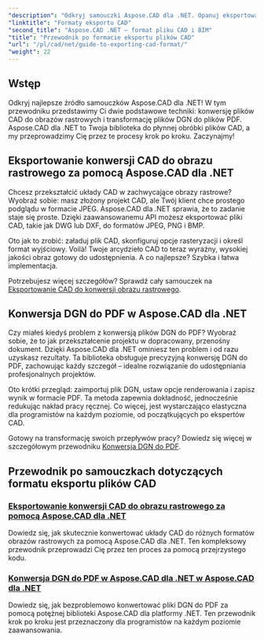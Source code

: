 ```yaml
---
"description": "Odkryj samouczki Aspose.CAD dla .NET. Opanuj eksportowanie plików CAD, konwersję CAD do obrazów rastrowych i bezproblemową konwersję plików DGN do PDF."
"linktitle": "Formaty eksportu CAD"
"second_title": "Aspose.CAD .NET — format pliku CAD i BIM"
"title": "Przewodnik po formacie eksportu plików CAD"
"url": "/pl/cad/net/guide-to-exporting-cad-format/"
"weight": 22
---
```


## Wstęp

Odkryj najlepsze źródło samouczków Aspose.CAD dla .NET! W tym przewodniku przedstawimy Ci dwie podstawowe techniki: konwersję plików CAD do obrazów rastrowych i transformację plików DGN do plików PDF. Aspose.CAD dla .NET to Twoja biblioteka do płynnej obróbki plików CAD, a my przeprowadzimy Cię przez te procesy krok po kroku. Zaczynajmy!

## Eksportowanie konwersji CAD do obrazu rastrowego za pomocą Aspose.CAD dla .NET  
Chcesz przekształcić układy CAD w zachwycające obrazy rastrowe? Wyobraź sobie: masz złożony projekt CAD, ale Twój klient chce prostego podglądu w formacie JPEG. Aspose.CAD dla .NET sprawia, że to zadanie staje się proste. Dzięki zaawansowanemu API możesz eksportować pliki CAD, takie jak DWG lub DXF, do formatów JPEG, PNG i BMP.  

Oto jak to zrobić: załaduj plik CAD, skonfiguruj opcje rasteryzacji i określ format wyjściowy. Voilà! Twoje arcydzieło CAD to teraz wyraźny, wysokiej jakości obraz gotowy do udostępnienia. A co najlepsze? Szybka i łatwa implementacja.  

Potrzebujesz więcej szczegółów? Sprawdź cały samouczek na [Eksportowanie CAD do konwersji obrazu rastrowego](./export-cad-to-raster-image-conversion/).  

## Konwersja DGN do PDF w Aspose.CAD dla .NET  
Czy miałeś kiedyś problem z konwersją plików DGN do PDF? Wyobraź sobie, że to jak przekształcenie projektu w dopracowany, przenośny dokument. Dzięki Aspose.CAD dla .NET ominiesz ten problem i od razu uzyskasz rezultaty. Ta biblioteka obsługuje precyzyjną konwersję DGN do PDF, zachowując każdy szczegół – idealne rozwiązanie do udostępniania profesjonalnych projektów.  

Oto krótki przegląd: zaimportuj plik DGN, ustaw opcje renderowania i zapisz wynik w formacie PDF. Ta metoda zapewnia dokładność, jednocześnie redukując nakład pracy ręcznej. Co więcej, jest wystarczająco elastyczna dla programistów na każdym poziomie, od początkujących po ekspertów CAD.  

Gotowy na transformację swoich przepływów pracy? Dowiedz się więcej w szczegółowym przewodniku [Konwersja DGN do PDF](./convert-dgn-to-pdf/).  

## Przewodnik po samouczkach dotyczących formatu eksportu plików CAD
### [Eksportowanie konwersji CAD do obrazu rastrowego za pomocą Aspose.CAD dla .NET](./export-cad-to-raster-image-conversion/)
Dowiedz się, jak skutecznie konwertować układy CAD do różnych formatów obrazów rastrowych za pomocą Aspose.CAD dla .NET. Ten kompleksowy przewodnik przeprowadzi Cię przez ten proces za pomocą przejrzystego kodu.
### [Konwersja DGN do PDF w Aspose.CAD dla .NET w Aspose.CAD dla .NET](./convert-dgn-to-pdf/)
Dowiedz się, jak bezproblemowo konwertować pliki DGN do PDF za pomocą potężnej biblioteki Aspose.CAD dla platformy .NET. Ten przewodnik krok po kroku jest przeznaczony dla programistów na każdym poziomie zaawansowania.